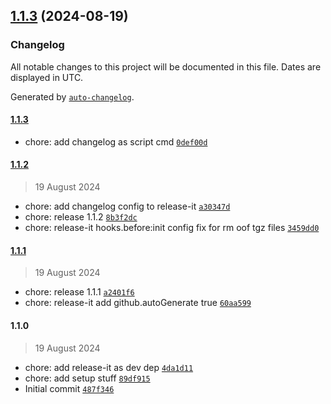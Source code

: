 

## [1.1.3](https://github.com/axi92/github-release-it-lifecycle-test/compare/1.1.2...1.1.3) (2024-08-19)

### Changelog

All notable changes to this project will be documented in this file. Dates are displayed in UTC.

Generated by [`auto-changelog`](https://github.com/CookPete/auto-changelog).

#### [1.1.3](https://github.com/axi92/github-release-it-lifecycle-test/compare/1.1.2...1.1.3)

- chore: add changelog as script cmd [`0def00d`](https://github.com/axi92/github-release-it-lifecycle-test/commit/0def00dc1e9a4d3c11de1852acb4692e561cecf6)

#### [1.1.2](https://github.com/axi92/github-release-it-lifecycle-test/compare/1.1.1...1.1.2)

> 19 August 2024

- chore: add changelog config to release-it [`a30347d`](https://github.com/axi92/github-release-it-lifecycle-test/commit/a30347dac23588452652b14f5c26b130e1b82e33)
- chore: release 1.1.2 [`8b3f2dc`](https://github.com/axi92/github-release-it-lifecycle-test/commit/8b3f2dcc0249033647a51d6b9edab808141ceb7f)
- chore: release-it hooks.before:init config fix for rm oof tgz files [`3459dd0`](https://github.com/axi92/github-release-it-lifecycle-test/commit/3459dd07a9f5f7a0f282e94452403b0b82c9519c)

#### [1.1.1](https://github.com/axi92/github-release-it-lifecycle-test/compare/1.1.0...1.1.1)

> 19 August 2024

- chore: release 1.1.1 [`a2401f6`](https://github.com/axi92/github-release-it-lifecycle-test/commit/a2401f63b091b96ec4be8b38c65af1af1802cfae)
- chore: release-it add github.autoGenerate true [`60aa599`](https://github.com/axi92/github-release-it-lifecycle-test/commit/60aa599dd2959223efd829319a1d4b7191a493bf)

#### 1.1.0

> 19 August 2024

- chore: add release-it as dev dep [`4da1d11`](https://github.com/axi92/github-release-it-lifecycle-test/commit/4da1d1129724d92cda6a58e4d7975163b7854c15)
- chore: add setup stuff [`89df915`](https://github.com/axi92/github-release-it-lifecycle-test/commit/89df9156c379b851fe3e97777dc67a1fe65c1897)
- Initial commit [`487f346`](https://github.com/axi92/github-release-it-lifecycle-test/commit/487f34640a74bca459ad6f7f82de99a51ac00aa7)
